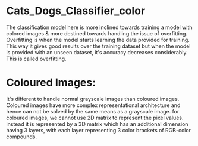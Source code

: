 # Cats_Dogs_Classifier_color
The  classification model here is more inclined towards training a model with colored images & more destined towards handling the issue of overfitting.
Overfitting is when the model starts learning the data provided for training. This way it gives good results over the training dataset but when the model is provided with an unseen dataset, it's accuracy decreases considerably. This is called overfitting.

# Coloured Images:
It's different to handle normal grayscale images than coloured images. Coloured images have more complex representational architecture and hence can not be solved by the same means as a grayscale image.
for coloured images, we cannot use 2D matrix to represent the pixel values. instead it is represented by a 3D matrix which has an additional dimension having 3 layers, with each layer representing 3 color brackets of RGB-color compounds.
